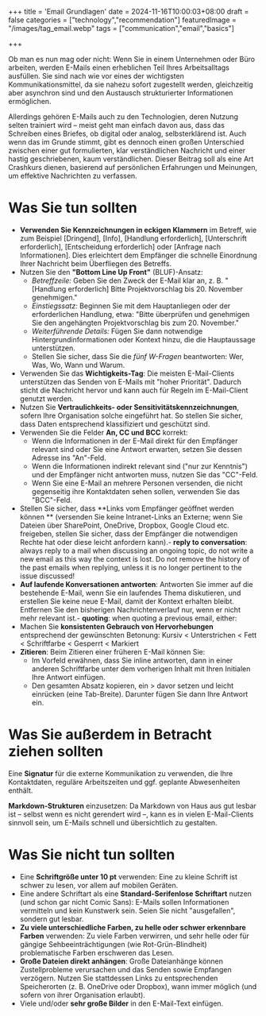 +++
title = 'Email Grundlagen'
date = 2024-11-16T10:00:03+08:00
draft = false
categories = ["technology","recommendation"]
featuredImage = "/images/tag_email.webp"
tags = ["communication","email","basics"]


+++

Ob man es nun mag oder nicht: Wenn Sie in einem Unternehmen oder Büro arbeiten, werden E-Mails einen erheblichen Teil Ihres Arbeitsalltags ausfüllen. Sie sind nach wie vor eines der wichtigsten Kommunikationsmittel, da sie nahezu sofort zugestellt werden, gleichzeitig aber asynchron sind und den Austausch strukturierter Informationen ermöglichen.

Allerdings gehören E-Mails auch zu den Technologien, deren Nutzung selten trainiert wird – meist geht man einfach davon aus, dass das Schreiben eines Briefes, ob digital oder analog, selbsterklärend ist. Auch wenn das im Grunde stimmt, gibt es dennoch einen großen Unterschied zwischen einer gut formulierten, klar verständlichen Nachricht und einer hastig geschriebenen, kaum verständlichen. Dieser Beitrag soll als eine Art Crashkurs dienen, basierend auf persönlichen Erfahrungen und Meinungen, um effektive Nachrichten zu verfassen.

# Was Sie tun sollten

- **Verwenden Sie Kennzeichnungen in eckigen Klammern** im Betreff, wie zum Beispiel \[Dringend\], \[Info\], \[Handlung erforderlich\], \[Unterschrift erforderlich\], \[Entscheidung erforderlich\] oder \[Anfrage nach Informationen\]. Dies erleichtert dem Empfänger die schnelle Einordnung Ihrer Nachricht beim Überfliegen des Betreffs.
- Nutzen Sie den **"Bottom Line Up Front"** (BLUF)-Ansatz:
  - *Betreffzeile:* Geben Sie den Zweck der E-Mail klar an, z. B. "[Handlung erforderlich] Bitte Projektvorschlag bis 20. November genehmigen."
  - *Einstiegssatz:* Beginnen Sie mit dem Hauptanliegen oder der erforderlichen Handlung, etwa: "Bitte überprüfen und genehmigen Sie den angehängten Projektvorschlag bis zum 20. November."
  - *Weiterführende Details:* Fügen Sie dann notwendige Hintergrundinformationen oder Kontext hinzu, die die Hauptaussage unterstützen.
  - Stellen Sie sicher, dass Sie die *fünf W-Fragen* beantworten: Wer, Was, Wo, Wann und Warum.
- Verwenden Sie das **Wichtigkeits-Tag**: Die meisten E-Mail-Clients unterstützen das Senden von E-Mails mit "hoher Priorität". Dadurch sticht die Nachricht hervor und kann auch für Regeln im E-Mail-Client genutzt werden.
- Nutzen Sie **Vertraulichkeits- oder Sensitivitätskennzeichnungen**, sofern Ihre Organisation solche eingeführt hat. So stellen Sie sicher, dass Daten entsprechend klassifiziert und geschützt sind.
- Verwenden Sie die Felder **An, CC und BCC** korrekt:
  - Wenn die Informationen in der E-Mail direkt für den Empfänger relevant sind oder Sie eine Antwort erwarten, setzen Sie dessen Adresse ins "An"-Feld.
  - Wenn die Informationen indirekt relevant sind ("nur zur Kenntnis") und der Empfänger nicht antworten muss, nutzen Sie das "CC"-Feld.
  - Wenn Sie eine E-Mail an mehrere Personen versenden, die nicht gegenseitig ihre Kontaktdaten sehen sollen, verwenden Sie das "BCC"-Feld.
- Stellen Sie sicher, dass **Links vom Empfänger geöffnet werden können ** (versenden Sie keine Intranet-Links an Externe; wenn Sie Dateien über SharePoint, OneDrive, Dropbox, Google Cloud etc. freigeben, stellen Sie sicher, dass der Empfänger die notwendigen Rechte hat oder diese leicht anfordern kann).- **reply to conversation**: always reply to a mail when discussing an ongoing topic, do not write a new email as this way the context is lost. Do not remove the history of the past emails when replying, unless it is no longer pertinent to the issue discussed!
- **Auf laufende Konversationen antworten**: Antworten Sie immer auf die bestehende E-Mail, wenn Sie ein laufendes Thema diskutieren, und erstellen Sie keine neue E-Mail, damit der Kontext erhalten bleibt. Entfernen Sie den bisherigen Nachrichtenverlauf nur, wenn er nicht mehr relevant ist.- **quoting**: when quoting a previous email, either: 
- Machen Sie **konsistenten Gebrauch von Hervorhebungen** entsprechend der gewünschten Betonung: Kursiv < Unterstrichen < Fett < Schriftfarbe < Gesperrt < Markiert
- **Zitieren**: Beim Zitieren einer früheren E-Mail können Sie:
  - Im Vorfeld erwähnen, dass Sie inline antworten, dann in einer anderen Schriftfarbe unter dem vorherigen Inhalt mit Ihren Initialen Ihre Antwort einfügen.
  - Den gesamten Absatz kopieren, ein > davor setzen und leicht einrücken (eine Tab-Breite). Darunter fügen Sie dann Ihre Antwort ein.

# Was Sie außerdem in Betracht ziehen sollten

Eine **Signatur** für die externe Kommunikation zu verwenden, die Ihre Kontaktdaten, reguläre Arbeitszeiten und ggf. geplante Abwesenheiten enthält.

**Markdown-Strukturen** einzusetzen: Da Markdown von Haus aus gut lesbar ist – selbst wenn es nicht gerendert wird –, kann es in vielen E-Mail-Clients sinnvoll sein, um E-Mails schnell und übersichtlich zu gestalten.

# Was Sie nicht tun sollten

- Eine **Schriftgröße unter 10 pt** verwenden: Eine zu kleine Schrift ist schwer zu lesen, vor allem auf mobilen Geräten.
- Eine andere Schriftart als eine **Standard-Serifenlose Schriftart** nutzen (und schon gar nicht Comic Sans): E-Mails sollen Informationen vermitteln und kein Kunstwerk sein. Seien Sie nicht "ausgefallen", sondern gut lesbar.
- **Zu viele unterschiedliche Farben, zu helle oder schwer erkennbare Farben** verwenden: Zu viele Farben verwirren, und sehr helle oder für gängige Sehbeeinträchtigungen (wie Rot-Grün-Blindheit) problematische Farben erschweren das Lesen.
- **Große Dateien direkt anhängen**: Große Dateianhänge können Zustellprobleme verursachen und das Senden sowie Empfangen verzögern. Nutzen Sie stattdessen Links zu entsprechenden Speicherorten (z. B. OneDrive oder Dropbox), wann immer möglich (und sofern von ihrer Organisation erlaubt).
- Viele und/oder **sehr große Bilder** in den E-Mail-Text einfügen.
